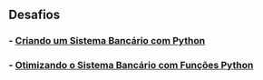 ## Desafios

### - [Criando um Sistema Bancário com Python](https://github.com/elnataoliveira/DIO/tree/main/Python%20AI%20Backend%20Developer/Desafios/Criando%20um%20Sistema%20Banc%C3%A1rio%20com%20Python)

### - [Otimizando o Sistema Bancário com Funções Python](https://github.com/elnataoliveira/DIO/tree/main/Python%20AI%20Backend%20Developer/Desafios/%20Otimizando%20o%20Sistema%20Banc%C3%A1rio%20com%20Fun%C3%A7%C3%B5es%20Python)

